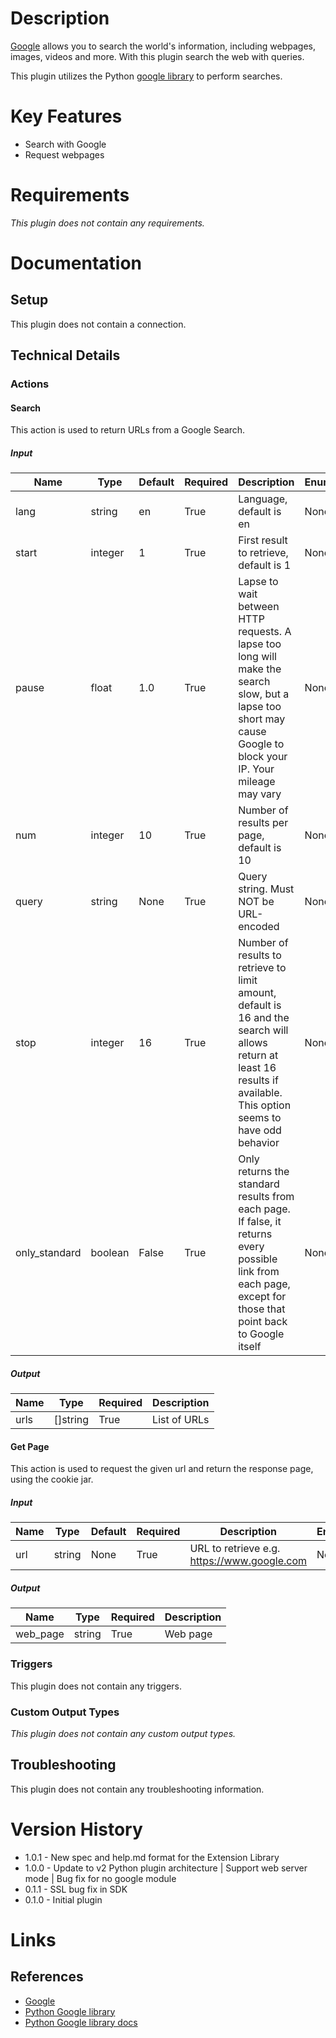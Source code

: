 # Description

[Google](https://www.google.com/) allows you to search the world's information, including webpages, images, videos and more. With this plugin search the web with queries.

This plugin utilizes the Python [google library](https://pypi.python.org/pypi/google) to perform searches.

# Key Features

* Search with Google
* Request webpages

# Requirements

_This plugin does not contain any requirements._

# Documentation

## Setup

This plugin does not contain a connection.

## Technical Details

### Actions

#### Search

This action is used to return URLs from a Google Search.

##### Input

|Name|Type|Default|Required|Description|Enum|
|----|----|-------|--------|-----------|----|
|lang|string|en|True|Language, default is en|None|
|start|integer|1|True|First result to retrieve, default is 1|None|
|pause|float|1.0|True|Lapse to wait between HTTP requests. A lapse too long will make the search slow, but a lapse too short may cause Google to block your IP. Your mileage may vary|None|
|num|integer|10|True|Number of results per page, default is 10|None|
|query|string|None|True|Query string. Must NOT be URL-encoded|None|
|stop|integer|16|True|Number of results to retrieve to limit amount, default is 16 and the search will allows return at least 16 results if available. This option seems to have odd behavior|None|
|only_standard|boolean|False|True|Only returns the standard results from each page. If false, it returns every possible link from each page, except for those that point back to Google itself|None|

##### Output

|Name|Type|Required|Description|
|----|----|--------|-----------|
|urls|[]string|True|List of URLs|

#### Get Page

This action is used to request the given url and return the response page, using the cookie jar.

##### Input

|Name|Type|Default|Required|Description|Enum|
|----|----|-------|--------|-----------|----|
|url|string|None|True|URL to retrieve e.g. https://www.google.com|None|

##### Output

|Name|Type|Required|Description|
|----|----|--------|-----------|
|web_page|string|True|Web page|

### Triggers

This plugin does not contain any triggers.

### Custom Output Types

_This plugin does not contain any custom output types._

## Troubleshooting

This plugin does not contain any troubleshooting information.

# Version History

* 1.0.1 - New spec and help.md format for the Extension Library
* 1.0.0 - Update to v2 Python plugin architecture | Support web server mode | Bug fix for no google module
* 0.1.1 - SSL bug fix in SDK
* 0.1.0 - Initial plugin

# Links

## References

* [Google](https://www.google.com/)
* [Python Google library](https://pypi.python.org/pypi/google)
* [Python Google library docs](https://pythonhosted.org/google/)
